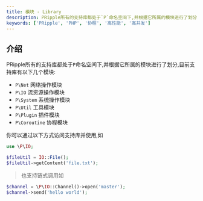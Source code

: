 ```yaml
---
title: 模块 - Library
description: PRipple所有的支持库都处于`P`命名空间下,并根据它所属的模块进行了划分,目前支持库有以下几个模块
keywords: ['PRipple', 'PHP', '协程', '高性能', '高并发']
---
```


## 介绍

PRipple所有的支持库都处于`P`命名空间下,并根据它所属的模块进行了划分,目前支持库有以下几个模块:

- `P\Net` 网络操作模块
- `P\IO` 流资源操作模块
- `P\System` 系统操作模块
- `P\Util` 工具模块
- `P\Plugin` 插件模块
- `P\Coroutine` 协程模块

你可以通过以下方式访问支持库并使用,如

```php
use \P\IO;

$fileUtil = IO::File();
$fileUtil->getContent('file.txt');
```

> 也支持链式调用如

```php
$channel = \P\IO::Channel()->open('master');
$channel->send('hello world');
```
